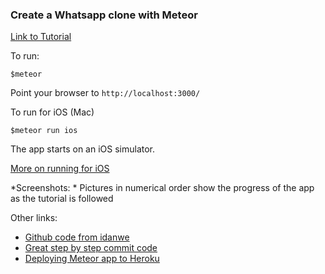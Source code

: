### Create a Whatsapp clone with Meteor

[Link to Tutorial](http://www.angular-meteor.com/tutorials/whatsapp/meteor/bootstrapping)

To run: 
```
$meteor
```
Point your browser to `http://localhost:3000/`

To run for iOS (Mac)
```
$meteor run ios
```
The app starts on an iOS simulator.

[More on running for iOS](https://www.meteor.com/tutorials/blaze/running-on-mobile)

*Screenshots: * Pictures in numerical order show the progress of the app as the tutorial is followed 

Other links: 
* [Github code from idanwe](https://github.com/idanwe/meteor-whatsapp)
* [Great step by step commit code](https://github.com/DAB0mB/angular-meteor-whatsapp)
* [Deploying Meteor app to Heroku](http://justmeteor.com/blog/deploy-to-production-on-heroku/)
